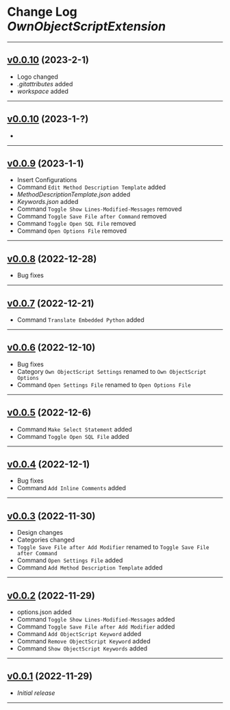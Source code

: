 # Change Log _OwnObjectScriptExtension_

---

## [v0.0.10](https://github.com/phil1436/ownobjectscriptextension/tree/0.0.10) (2023-2-1)

-  Logo changed
-  _.gitattributes_ added
-  _workspace_ added

---

## [v0.0.10](https://github.com/phil1436/ownobjectscriptextension/tree/0.0.10) (2023-1-?)

* 

---

## [v0.0.9](https://github.com/phil1436/ownobjectscriptextension/tree/0.0.9) (2023-1-1)

-  Insert Configurations
-  Command `Edit Method Description Template` added
-  _MethodDescriptionTemplate.json_ added
-  _Keywords.json_ added
-  Command `Toggle Show Lines-Modified-Messages` removed
-  Command `Toggle Save File after Command` removed
-  Command `Toggle Open SQL File` removed
-  Command `Open Options File` removed

---

## [v0.0.8](https://github.com/phil1436/ownobjectscriptextension/tree/0.0.8) (2022-12-28)

-  Bug fixes

---

## [v0.0.7](https://github.com/phil1436/ownobjectscriptextension/tree/0.0.7) (2022-12-21)

-  Command `Translate Embedded Python` added

---

## [v0.0.6](https://github.com/phil1436/ownobjectscriptextension/tree/0.0.6) (2022-12-10)

-  Bug fixes
-  Category `Own ObjectScript Settings` renamed to `Own ObjectScript Options`
-  Command `Open Settings File` renamed to `Open Options File`

---

## [v0.0.5](https://github.com/phil1436/ownobjectscriptextension/tree/0.0.5) (2022-12-6)

-  Command `Make Select Statement` added
-  Command `Toggle Open SQL File` added

---

## [v0.0.4](https://github.com/phil1436/ownobjectscriptextension/tree/0.0.4) (2022-12-1)

-  Bug fixes
-  Command `Add Inline Comments` added

---

## [v0.0.3](https://github.com/phil1436/ownobjectscriptextension/tree/0.0.3) (2022-11-30)

-  Design changes
-  Categories changed
-  `Toggle Save File after Add Modifier` renamed to `Toggle Save File after Command`
-  Command `Open Settings File` added
-  Command `Add Method Description Template` added

---

## [v0.0.2](https://github.com/phil1436/ownobjectscriptextension/tree/0.0.2) (2022-11-29)

-  options.json added
-  Command `Toggle Show Lines-Modified-Messages` added
-  Command `Toggle Save File after Add Modifier` added
-  Command `Add ObjectScript Keyword` added
-  Command `Remove ObjectScript Keyword` added
-  Command `Show ObjectScript Keywords` added

---

## [v0.0.1](https://github.com/phil1436/ownobjectscriptextension/tree/0.0.1) (2022-11-29)

-  _Initial release_

---
